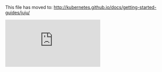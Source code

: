 This file has moved to: http://kubernetes.github.io/docs/getting-started-guides/juju/


<!-- BEGIN MUNGE: GENERATED_ANALYTICS -->
[![Analytics](https://kubernetes-site.appspot.com/UA-36037335-10/GitHub/docs/getting-started-guides/juju.md?pixel)]()
<!-- END MUNGE: GENERATED_ANALYTICS -->
